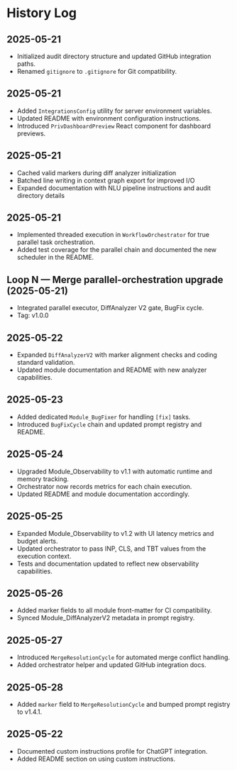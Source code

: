 # History Log

## 2025-05-21
- Initialized audit directory structure and updated GitHub integration paths.
- Renamed `gitignore` to `.gitignore` for Git compatibility.

## 2025-05-21
- Added `IntegrationsConfig` utility for server environment variables.
- Updated README with environment configuration instructions.
- Introduced `PrivDashboardPreview` React component for dashboard previews.

## 2025-05-21
- Cached valid markers during diff analyzer initialization
- Batched line writing in context graph export for improved I/O
- Expanded documentation with NLU pipeline instructions and audit directory details

## 2025-05-21
- Implemented threaded execution in `WorkflowOrchestrator` for true parallel task
  orchestration.
- Added test coverage for the parallel chain and documented the new scheduler in
  the README.

## Loop N — Merge parallel-orchestration upgrade (2025-05-21)
* Integrated parallel executor, DiffAnalyzer V2 gate, BugFix cycle.
* Tag: v1.0.0

## 2025-05-22
- Expanded `DiffAnalyzerV2` with marker alignment checks and coding standard validation.
- Updated module documentation and README with new analyzer capabilities.

## 2025-05-23
- Added dedicated `Module_BugFixer` for handling `[fix]` tasks.
- Introduced `BugFixCycle` chain and updated prompt registry and README.

## 2025-05-24
- Upgraded Module_Observability to v1.1 with automatic runtime and memory tracking.
- Orchestrator now records metrics for each chain execution.
- Updated README and module documentation accordingly.

## 2025-05-25
- Expanded Module_Observability to v1.2 with UI latency metrics and budget alerts.
- Updated orchestrator to pass INP, CLS, and TBT values from the execution context.
- Tests and documentation updated to reflect new observability capabilities.

## 2025-05-26
- Added marker fields to all module front-matter for CI compatibility.
- Synced Module_DiffAnalyzerV2 metadata in prompt registry.

## 2025-05-27
- Introduced `MergeResolutionCycle` for automated merge conflict handling.
- Added orchestrator helper and updated GitHub integration docs.

## 2025-05-28
- Added `marker` field to `MergeResolutionCycle` and bumped prompt registry to v1.4.1.

## 2025-05-22
- Documented custom instructions profile for ChatGPT integration.
- Added README section on using custom instructions.
